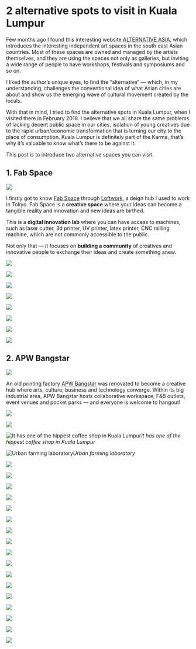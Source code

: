 
# 2 alternative spots to visit in Kuala Lumpur


Few months ago I found this interesting website [ALTERNATIVE ASIA](https://alternativeasia.net/), which introduces the interesting independent art spaces in the south east Asian countries. Most of these spaces are owned and managed by the artists themselves, and they are using the spaces  not only as galleries, but inviting a wide range of people to have workshops, festivals and symposiums and so on.

I liked the author’s unique eyes, to find the “alternative” — which, in my understanding, challenges the conventional idea of what Asian cities are about and show us the emerging wave of cultural movement created by the locals.

With that in mind, I tried to find the alternative spots in Kuala Lumpur, when I visited there in February 2018. I believe that we all share the same problems of lacking decent public space in our cities, isolation of young creatives due to the rapid urban/economic transformation that is turning our city to the place of consumption. Kuala Lumpur is definitely part of the Karma, that’s why it’s valuable to know what’s there to be against it.

This post is to introduce two alternative spaces you can visit.

## 1. Fab Space

![](https://cdn-images-1.medium.com/max/8000/1*RWd-sME5koYGLTK8jrDlrA.jpeg)

I firstly got to know [Fab Space](https://www.fabspacekl.com/) through [Loftwork](https://loftwork.com/jp/), a deign hub I used to work in Tokyo. Fab Space is a **creative space** where your ideas can become a tangible reality and innovation and new ideas are birthed.

This is a **digital innovation lab** where you can have access to machines, such as laser cutter, 3d printer, UV printer, latex printer, CNC milling machine, which are not commonly accessible to the public.

Not only that — it focuses on **building a community** of creatives and innovative people to exchange their ideas and create something anew.

![](https://cdn-images-1.medium.com/max/8000/1*9hJj_tm8rDUo1rejae_TwQ.jpeg)

![](https://cdn-images-1.medium.com/max/8000/1*tx45Dhf9-D_Y_0pZtAg51Q.jpeg)

![](https://cdn-images-1.medium.com/max/8000/1*pcBPpiKjIs60SYXdFAx2-g.jpeg)

![](https://cdn-images-1.medium.com/max/8000/1*orhDJxVNVFw5wjJ3KawiBA.jpeg)

![](https://cdn-images-1.medium.com/max/8000/1*7Sg4uX3yg1BrQ73qSlXBIg.jpeg)

![](https://cdn-images-1.medium.com/max/8000/1*W_FA-_5BJkbheIY5OlzisA.jpeg)

![](https://cdn-images-1.medium.com/max/8000/1*_rs9aj7nw4--kdk7KSWd6w.jpeg)

![](https://cdn-images-1.medium.com/max/8000/1*IYqKHrCjBGgHskMWq2Pevg.jpeg)

## 2. APW Bangstar

![](https://cdn-images-1.medium.com/max/8064/1*YHrLpMZZX7RGwxXxFv08sg.jpeg)

An old printing factory [APW Bangstar](https://apw.my/) was renovated to become a creative hub where arts, culture, business and technology converge. Within its big industrial area, APW Bangstar hosts collaborative workspace, F&B outlets, event venues and pocket parks — and everyone is welcome to hangout!

![](https://cdn-images-1.medium.com/max/8064/1*qEdWPoAzBHuk16naXGlSQQ.jpeg)

![](https://cdn-images-1.medium.com/max/8064/1*gHSUhx9ADrAAVIEDr0y3lA.jpeg)

![It has one of the hippest coffee shop in Kuala Lumpur](https://cdn-images-1.medium.com/max/8064/1*HQjoTFOgUh1HSPGBXSQKMA.jpeg)*It has one of the hippest coffee shop in Kuala Lumpur*

![Urban farming laboratory](https://cdn-images-1.medium.com/max/8000/1*gbGryDWsVYi0DaMDkos9Eg.jpeg)*Urban farming laboratory*

![](https://cdn-images-1.medium.com/max/8064/1*ZiIptR4xAGFdCjYYMd4_EQ.jpeg)

![](https://cdn-images-1.medium.com/max/6048/1*cZJuO0oREVtd6esQTA5YOQ.jpeg)

![](https://cdn-images-1.medium.com/max/8064/1*zen47XcO0SGGxNJn6frcHQ.jpeg)

![](https://cdn-images-1.medium.com/max/8064/1*3_CuK2D0KbR_HviFYmJ6Eg.jpeg)

![](https://cdn-images-1.medium.com/max/8000/1*n3m2Qie1nP3qzblsCdmYYw.jpeg)

![](https://cdn-images-1.medium.com/max/8000/1*ZQHdKgE_9Dfg45U9aIlpQg.jpeg)

![](https://cdn-images-1.medium.com/max/8000/1*GFd56GPQnplUaEmCQ99rew.jpeg)

![](https://cdn-images-1.medium.com/max/8000/1*Mj1XVkftGzOvaeeGjwswDA.jpeg)

![](https://cdn-images-1.medium.com/max/8000/1*Fcn_u0U2w4bzqRWMpa-mYw.jpeg)

![](https://cdn-images-1.medium.com/max/8000/1*NqqKK7fLz5olRbUecbajYA.jpeg)

![](https://cdn-images-1.medium.com/max/8000/1*U2cJfYMGuPIz7uTAqwtJxA.jpeg)

![](https://cdn-images-1.medium.com/max/8064/1*SGVVJn6W4c-iQCBM0Di1ZA.jpeg)

![](https://cdn-images-1.medium.com/max/8064/1*PUu9yaxzrJXv1pvU5An4Yg.jpeg)

![](https://cdn-images-1.medium.com/max/8064/1*JYMDFNMAaUEHJWYbvIWGxA.jpeg)

![](https://cdn-images-1.medium.com/max/8064/1*8yc53aJghk430SgKdhJqJQ.jpeg)

![](https://cdn-images-1.medium.com/max/8064/1*BL7klGBu6cBh5Olny7A4HA.jpeg)

![](https://cdn-images-1.medium.com/max/6048/1*4dpG-0cEi9hFENmNx5UxmA.jpeg)
